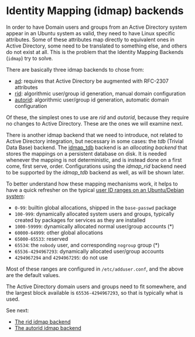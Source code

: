 # Identity Mapping (idmap) backends

In order to have Domain users and groups from an Active Directory system appear in an Ubuntu system as valid, they need to have Linux specific attributes. Some of these attributes map directly to equivalent ones in Active Directory, some need to be translated to something else, and others do not exist at all. This is the problem that the Identity Mapping Backends (`idmap`) try to solve.

There are basically three idmap backends to chose from:
- [ad](https://manpages.ubuntu.com/manpages/noble/man8/idmap_ad.8.html): requires that Active Directory be augmented with RFC-2307 attributes
- [rid](https://manpages.ubuntu.com/manpages/noble/man8/idmap_rid.8.html): algorithmic user/group id generation, manual domain configuration
- [autorid](https://manpages.ubuntu.com/manpages/noble/man8/idmap_autorid.8.html): algorithmic user/group id generation, automatic domain configuration

Of these, the simplest ones to use are *rid* and *autorid*, because they require no changes to Active Directory. These are the ones we will examine next.

There is another idmap backend that we need to introduce, not related to Active Directory integration, but necessary in some cases: the *tdb* (Trivial Data Base) backend. The [idmap_tdb](https://manpages.ubuntu.com/manpages/noble/man8/idmap_tdb.8.html) backend is an *allocating backend* that stores the mappings on a persistent database on disk. It is needed whenever the mapping is not deterministic, and is instead done on a first come, first serve, order. Configurations using the *idmap_rid* backend need to be supported by the *idmap_tdb* backend as well, as will be shown later.

To better understand how these mapping mechanisms work, it helps to have a quick refresher on the typical [user ID ranges on an Ubuntu/Debian system](https://www.debian.org/doc/debian-policy/ch-opersys.html#uid-and-gid-classes):
- `0-99`: builtin global allocations, shipped in the `base-passwd` package
- `100-999`: dynamically allocated system users and groups, typically created by packages for services as they are installed
- `1000-59999`: dynamically allocated normal user/group accounts (\*)
- `60000-64999`: other global allocations
- `65000-65533`: reserved
- `65534`: the `nobody` user, and corresponding `nogroup` group (\*)
- `65536-4294967293`: dynamically allocated user/group accounts
- `4294967294` and `4294967295`: do not use

Most of these ranges are configured in `/etc/adduser.conf`, and the above are the default values.

The Active Directory domain users and groups need to fit somewhere, and the largest block available is `65536-4294967293`, so that is typically what is used.

See next:

* [The rid idmap backend](the-rid-idmap-backend.md)
* [The autorid idmap backend](the-autorid-idmap-backend.md)
